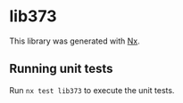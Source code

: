 # lib373

This library was generated with [Nx](https://nx.dev).

## Running unit tests

Run `nx test lib373` to execute the unit tests.
